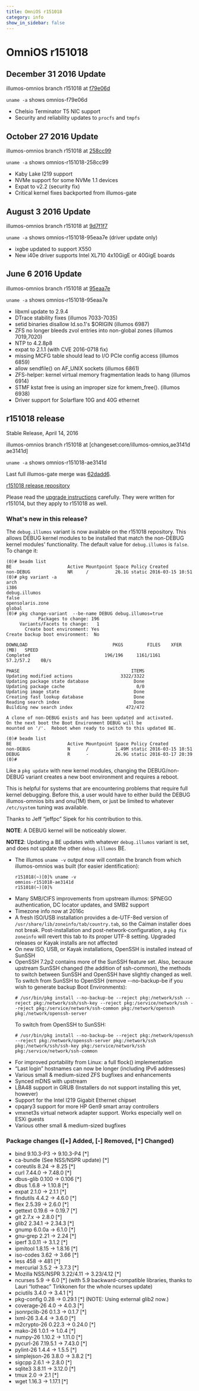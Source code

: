 ```yaml
---
title: OmniOS r151018
category: info
show_in_sidebar: false
---
```


# OmniOS r151018

## December 31 2016 Update

illumos-omnios branch r151018 at [f79e06d](https://omnios.omniti.com/changeset.php/core/illumos-omnios/f79e06d)

`uname -a` shows omnios-f79e06d

* Chelsio Terminator T5 NIC support
* Security and reliability updates to `procfs` and `tmpfs` 

## October 27 2016 Update

illumos-omnios branch r151018 at [258cc99](https://omnios.omniti.com/changeset.php/core/illumos-omnios/258cc99)

`uname -a` shows omnios-r151018-258cc99

* Kaby Lake I219 support
* NVMe support for some NVMe 1.1 devices
* Expat to v2.2 (security fix)
* Critical kernel fixes backported from illumos-gate

## August 3 2016 Update

illumos-omnios branch r151018 at [9d7f1f7](https://omnios.omniti.com/changeset.php/core/illumos-omnios/9d7f1f7)

`uname -a` shows omnios-r151018-95eaa7e (driver update only)

* ixgbe updated to support X550
* New i40e driver supports Intel XL710 4x10GigE or 40GigE boards

## June 6 2016 Update

illumos-omnios branch r151018 at [95eaa7e](https://omnios.omniti.com/changeset.php/core/illumos-omnios/95eaa7e)

`uname -a` shows omnios-r151018-95eaa7e

* libxml update to 2.9.4
* DTrace stability fixes (illumos 7033-7035)
* setid binaries disallow ld.so.1's $ORIGIN (illumos 6987)
* ZFS no longer bleeds zvol entries into non-global zones (illumos 7019,7020)
* NTP to 4.2.8p8
* expat to 2.1.1 (with CVE 2016-0718 fix)
* missing MCFG table should lead to I/O PCIe config access (illumos 6859)
* allow sendfile() on AF_UNIX sockets (illumos 6861)
* ZFS-helper:  kernel virtual memory fragmentation leads to hang (illumos 6914)
* STMF kstat free is using an improper size for kmem_free(). (illumos 6938)
* Driver support for Solarflare 10G and 40G ethernet

## r151018 release

Stable Release, April 14, 2016

illumos-omnios branch r151018 at [changeset:core/illumos-omnios,ae3141d
ae3141d]

`uname -a` shows omnios-r151018-ae3141d

Last full illumos-gate merge was [62dadd6](https://github.com/illumos/illumos-gate/commit/62dadd6).

[r151018 release repository](http://pkg.omniti.com/omnios/r151018/)

Please read the [upgrade instructions](/legacy/upgrade_to_r151014.html)
carefully. They were written for r151014, but they apply to r151018 as
well.

### What's new in this release?

The `debug.illumos` variant is now available on the r151018 repository. This allows DEBUG kernel modules to be installed that match the non-DEBUG kernel modules' functionality.  The default value for `debug.illumos` is `false`.  To change it:

```
(0)# beadm list
BE                     Active Mountpoint Space Policy Created
non-DEBUG              NR     /          26.1G static 2016-03-15 10:51
(0)# pkg variant -a
arch                                                                   i386
debug.illumos                                                          false
opensolaris.zone                                                       global
(0)# pkg change-variant  --be-name DEBUG debug.illumos=true
            Packages to change: 196
     Variants/Facets to change:   1
       Create boot environment: Yes
Create backup boot environment:  No

DOWNLOAD                                PKGS         FILES    XFER (MB)   SPEED
Completed                            196/196     1161/1161    57.2/57.2    0B/s

PHASE                                          ITEMS
Updating modified actions                  3322/3322
Updating package state database                 Done 
Updating package cache                           0/0 
Updating image state                            Done 
Creating fast lookup database                   Done 
Reading search index                            Done 
Building new search index                    472/472 

A clone of non-DEBUG exists and has been updated and activated.
On the next boot the Boot Environment DEBUG will be
mounted on '/'.  Reboot when ready to switch to this updated BE.

(0)# beadm list
BE                     Active Mountpoint Space Policy Created
non-DEBUG              N      /          1.49M static 2016-03-15 10:51
DEBUG                  R      -          26.9G static 2016-03-17 20:39
(0)# 
```


Like a `pkg update` with new kernel modules, changing the DEBUG/non-DEBUG variant
creates a new boot environment and requires a reboot.

This is helpful for systems that are encountering problems that require
full kernel debugging. Before this, a user would have to either build
the DEBUG illumos-omnios bits and onu(1M) them, or just be limited to
whatever `/etc/system` tuning was available.

Thanks to Jeff “jeffpc” Sipek for his contribution to this.

**NOTE**: A DEBUG kernel will be noticeably slower.

**NOTE2**: Updating a BE updates with whatever `debug.illumos` variant is set,
and does not update the other `debug.illumos` BE.

* The illumos `uname -v` output now will contain the branch
  from which illumos-omnios was built (for easier identification):
  ```
  r151018(~)[0]% uname -v
  omnios-r151018-ae3141d
  r151018(~)[0]%
  ```
* Many SMB/CIFS improvements from upstream illumos: SPNEGO authentication,
  DC locator updates, and SMB2 support
* Timezone info now at 2016c
* A fresh ISO/USB installation provides a de-UTF-8ed version of
  `/usr/share/lib/zoneinfo/tab/country.tab`, so the Caiman installer
  does not break. Post-installation and post-network-configuration,
  a `pkg fix zoneinfo` will revert this tab to its proper UTF-8 setting.
  Upgraded releases or Kayak installs are not affected
* On new ISO, USB, or Kayak installations, OpenSSH is installed instead of SunSSH
* OpenSSH 7.2p2 contains more of the SunSSH feature set. Also, because upstream
  SunSSH changed (the addition of ssh-common), the methods to switch between SunSSH
  and OpenSSH have slightly changed as well. To switch from SunSSH to OpenSSH
  (remove --no-backup-be if you wish to generate backup Boot Environments):
  ```
  # /usr/bin/pkg install --no-backup-be --reject pkg:/network/ssh --reject pkg:/network/ssh/ssh-key --reject pkg:/service/network/ssh --reject pkg:/service/network/ssh-common pkg:/network/openssh pkg:/network/openssh-server
  ```
  To switch from OpenSSH to SunSSH:
  ```
  # /usr/bin/pkg install --no-backup-be --reject pkg:/network/openssh --reject pkg:/network/openssh-server pkg:/network/ssh pkg:/network/ssh/ssh-key pkg:/service/network/ssh pkg:/service/network/ssh-common
  ```
* For improved portability from Linux: a full flock() implementation
* “Last login” hostnames can now be longer (including IPv6 addresses)
* Various small & medium-sized ZFS bugfixes and enhancements
* Synced mDNS with upstream
* LBA48 support in GRUB (Installers do not support installing this yet, however)
* Support for the Intel I219 Gigabit Ethernet chipset
* cpqary3 support for more HP Gen9 smart array controllers
* vmxnet3s virtual network adapter support.  Works especially well on ESXi guests
* Various other small & medium-sized bugfixes

### Package changes ([+] Added, [-] Removed, [*] Changed)

* bind 9.10.3-P3 -> 9.10.3-P4 [*]
* ca-bundle (See NSS/NSPR update) [*]
* coreutils  8.24 -> 8.25 [*]
* curl 7.44.0 -> 7.48.0 [*]
* dbus-glib 0.100 -> 0.106 [*]
* dbus 1.6.8 -> 1.10.8 [*]
* expat 2.1.0 -> 2.1.1 [*]
* findutils 4.4.2 -> 4.6.0 [*]
* flex 2.5.39 -> 2.6.0 [*]
* gettext 0.19.6 -> 0.19.7 [*]
* git 2.7.x -> 2.8.0 [*]
* glib2 2.34.1 -> 2.34.3 [*]
* gnump 6.0.0a -> 6.1.0 [*]
* gnu-grep 2.21 -> 2.24 [*]
* iperf 3.0.11 -> 3.1.2 [*]
* ipmitool 1.8.15 -> 1.8.16 [*]
* iso-codes 3.62 -> 3.66 [*]
* less 458 -> 481 [*]
* mercurial 3.5.2 -> 3.7.3 [*]
* Mozilla NSS/NSPR 3.22/4.11 -> 3.23/4.12 [*]
* ncurses 5.9 -> 6.0 [*] (with 5.9 backward-compatible libraries, thanks to Lauri “lotheac” Tirkkonen for the whole ncurses update)
* pciutils 3.4.0 -> 3.4.1 [*]
* pkg-config 0.28 -> 0.29.1 [*] (NOTE: Using external glib2 now.)
* coverage-26 4.0 -> 4.0.3 [*]
* jsonrpclib-26 0.1.3 -> 0.1.7 [*]
* lxml-26 3.4.4 -> 3.6.0 [*]
* m2crypto-26 0.22.3 -> 0.24.0 [*]
* mako-26 1.0.1 -> 1.0.4 [*]
* numpy-26 1.10.2 -> 1.11.0 [*]
* pycurl-26 7.19.5.1 -> 7.43.0 [*]
* pylint-26 1.4.4 -> 1.5.5 [*]
* simplejson-26 3.8.0 -> 3.8.2 [*]
* sigcpp 2.6.1 -> 2.8.0 [*]
* sqlite3 3.8.11 -> 3.12.0 [*]
* tmux 2.0 -> 2.1 [*]
* wget 1.16.3 -> 1.17.1 [*]

